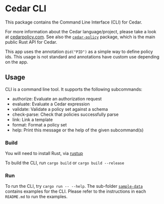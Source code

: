 # Cedar CLI

This package contains the Command Line Interface (CLI) for Cedar.

For more information about the Cedar language/project, please take a look
at [cedarpolicy.com](https://www.cedarpolicy.com).
See also the [`cedar-policy`](../cedar-policy) package, which is the main public Rust API for
Cedar.

This app uses the annotation `@id("PID")` as a simple way to define policy ids.
This usage is not standard and annotations have custom use depending on the app.

## Usage

CLI is a command line tool. It supports the following subcommands:
 * authorize:      Evaluate an authorization request
 * evaluate:       Evaluate a Cedar expression
 * validate:       Validate a policy set against a schema
 * check-parse:    Check that policies successfully parse
 * link:           Link a template
 * format:         Format a policy set
 * help:           Print this message or the help of the given subcommand(s)

### Build

You will need to install Rust, via [rustup](https://rustup.rs)

To build the CLI, run `cargo build` or `cargo build --release`

### Run

To run the CLI, try `cargo run -- --help`. The sub-folder [`sample-data`](sample-data) contains examples for the CLI. Please refer to the instructions in each `README.md` to run the examples.
